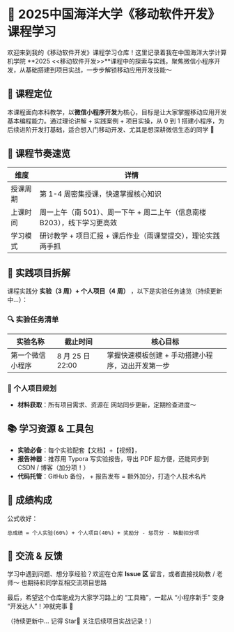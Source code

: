 # 📱 2025中国海洋大学《移动软件开发》课程学习
欢迎来到我的《移动软件开发》课程学习仓库！这里记录着我在中国海洋大学计算机学院 **2025 <<移动软件开发>>**课程中的探索与实践，聚焦微信小程序开发，从基础搭建到项目实战，一步步解锁移动应用开发技能～


## 📌 课程定位
本课程面向本科教学，以**微信小程序开发**为核心，目标是让大家掌握移动应用开发基本编程能力。通过理论讲解 + 实践案例 + 项目实操，从 0 到 1 搭建小程序，为后续进阶开发打基础，适合想入门移动开发、尤其是想深耕微信生态的同学 🌱


## 📅 课程节奏速览
| 维度        | 详情                                                                 |
|-------------|----------------------------------------------------------------------|
| 授课周期    | 第 1-4 周密集授课，快速掌握核心知识                                   |
| 上课时间    | 周一上午（南 501）、周一下午 + 周二上午（信息南楼 B203），线下学习更高效 |
| 学习模式    | 研讨教学 + 项目汇报 + 课后作业（雨课堂提交），理论实践两手抓           |


## 🚀 实践项目拆解
课程实践分 **实验（3 周）+ 个人项目（4 周）** ，以下是实验任务速览（持续更新中...）：


### 🔍 实验任务清单
| 实验名称               | 截止时间       | 核心目标                                                                 |
|------------------------|----------------|--------------------------------------------------------------------------|
| 第一个微信小程序       | 8 月 25 日 22:00 | 掌握快速模板创建 + 手动搭建小程序，迈出开发第一步                           |


### 🌟 个人项目规划
- **材料获取**：所有项目需求、资源在 网站同步更新，定期检查进度～  



## 📚 学习资源 & 工具包
- **实验必备**：每个实验配套【文档】+【视频】，
- **报告神器**：推荐用 Typora 写实验报告，导出 PDF 超方便，还能同步到 CSDN / 博客（加分项！）  
- **代码托管**：GitHub 备份， + 报告发布 = 额外加分，打造个人技术名片  

## 🎯 成绩构成
公式收好：  
```
总成绩 = 个人实验(60%) + 个人项目(40%) + 奖励分 - 惩罚分 - 缺勤扣分项
```
## 👀 交流 & 反馈
学习中遇到问题、想分享经验？欢迎在仓库 **Issue 区** 留言，或者直接找助教 / 老师～ 也期待和同学互相交流项目思路  

最后，希望这个仓库能成为大家学习路上的 “工具箱”，一起从 “小程序新手” 变身 “开发达人”！冲就完事 🚀  

（持续更新中... 记得 Star🌟 关注后续项目实战记录！）
